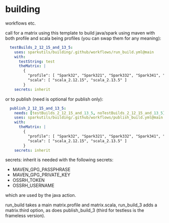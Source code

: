 # building

workflows etc.

call for a matrix using this template to build java/spark using maven with both profile and scala being profiles (you can swap them for any meaning):

```yaml
  testBuilds_2_12_15_and_13_5:
    uses: sparkutils/building/.github/workflows/run_build.yml@main
    with:
      testString: test
      theMatrix: |
        {
          "profile": [ "Spark32", "Spark321", "Spark332", "Spark341", "Spark350" ],
          "scala": [ "scala_2.12.15", "scala_2.13.5" ]
        }
    secrets: inherit
```

or to publish (need is optional for publish only):

```yaml
  publish_2_12_15_and_13_5:
    needs: [testBuilds_2_12_15_and_13_5, noTestBuilds_2_12_15_and_13_5]
    uses: sparkutils/building/.github/workflows/publish_build.yml@main
    with:
      theMatrix: |
        {
          "profile": [ "Spark32", "Spark321", "Spark332", "Spark341", "Spark350", "10.4.dbr", "11.3.dbr", "12.2.dbr", "13.1.dbr", "13.3.dbr", "14.0.dbr", "14.3.dbr" ],
          "scala": [ "scala_2.12.15", "scala_2.13.5" ]
        }
    secrets: inherit
```

secrets: inherit is needed with the following secrets:

* MAVEN_GPG_PASSPHRASE
* MAVEN_GPG_PRIVATE_KEY
* OSSRH_TOKEN
* OSSRH_USERNAME

which are used by the java action.

run_build takes a main matrix.profile and matrix.scala, run_build_3 adds a matrix.third option, as does publish_build_3 (third for testless is the frameless version).
